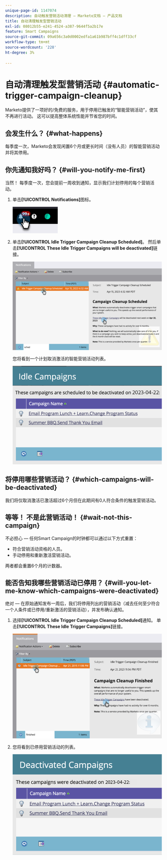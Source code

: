 ```yaml
---
unique-page-id: 1147074
description: 自动触发营销活动清理 — Marketo文档 — 产品文档
title: 自动清理触发型营销活动
exl-id: 08012b55-e241-4524-a387-9644f5a2b17e
feature: Smart Campaigns
source-git-commit: 09a656c3a0d0002edfa1a61b987bff4c1dff33cf
workflow-type: tm+mt
source-wordcount: '228'
ht-degree: 3%

---
```


# 自动清理触发型营销活动 {#automatic-trigger-campaign-cleanup}

Marketo提供了一项好的/免费的服务，用于停用已触发的“智能营销活动”，使其不再进行活动。 这可以提高整体系统性能并节省您的时间。

## 会发生什么？ {#what-happens}

每季度一次，Marketo会发现闲置6个月或更长时间（没有人员）的智能营销活动并将其停用。

## 你先通知我好吗？ {#will-you-notify-me-first}

当然！ 每季度一次，您会提前一周收到通知，显示我们计划停用的每个营销活动。

1. 单击&#x200B;**[!UICONTROL Notifications]**&#x200B;图标。

   ![](assets/automatic-trigger-campaign-cleanup-1.png)

1. 单击&#x200B;**[!UICONTROL Idle Trigger Campaign Cleanup Scheduled]**。 然后单击&#x200B;**[!UICONTROL These Idle Trigger Campaigns will be deactivated]**&#x200B;链接。

   ![](assets/automatic-trigger-campaign-cleanup-2.png)

   您将看到一个计划取消激活的智能营销活动列表。

   ![](assets/automatic-trigger-campaign-cleanup-3.png)

## 将停用哪些营销活动？ {#which-campaigns-will-be-deactivated}

我们将仅取消激活已激活超过6个月但在此期间有0人符合条件的触发营销活动。

## 等等！ 不是此营销活动！ {#wait-not-this-campaign}

不必担心 — 任何Smart Campaign的时钟都可以通过以下方式重置：

* 符合营销活动资格的人员。
* 手动停用和重新激活营销活动。

两者都会重置6个月的计数器。

## 能否告知我哪些营销活动已停用？ {#will-you-let-me-know-which-campaigns-were-deactivated}

绝对 — 在原始通知发布一周后，我们将停用列出的营销活动（减去任何至少符合一个人条件或已停用/重新激活的营销活动），并发布确认通知。

1. 选择&#x200B;**[!UICONTROL Idle Trigger Campaign Cleanup Scheduled]**&#x200B;通知。 单击&#x200B;**[!UICONTROL These Idle Trigger Campaigns]**&#x200B;链接。

   ![](assets/automatic-trigger-campaign-cleanup-4.png)

1. 您将看到已停用营销活动的列表。

   ![](assets/automatic-trigger-campaign-cleanup-5.png)
